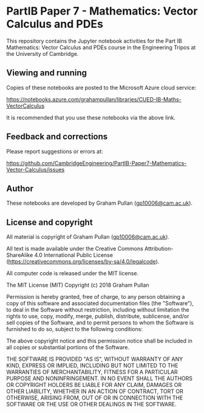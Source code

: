# PartIB Paper 7 - Mathematics: Vector Calculus and PDEs

This repository contains the Jupyter notebook activities for the Part IB Mathematics: Vector Calculus and PDEs course in the Engineering Tripos at the University of Cambridge.

## Viewing and running

Copies of these notebooks are posted to the Microsoft Azure cloud service:

https://notebooks.azure.com/grahampullan/libraries/CUED-IB-Maths-VectorCalculus

It is recommended that you use these notebooks via the above link.

## Feedback and corrections

Please report suggestions or errors at:

https://github.com/CambridgeEngineering/PartIB-Paper7-Mathematics-Vector-Calculus/issues

## Author

These notebooks are developed by Graham Pullan (gp10006@cam.ac.uk).

## License and copyright

All material is copyright of Graham Pullan (gp10006@cam.ac.uk).

All text is made available under the Creative Commons Attribution-ShareAlike 4.0 International Public License (https://creativecommons.org/licenses/by-sa/4.0/legalcode).

All computer code is released under the MIT license.

The MIT License (MIT) Copyright (c) 2018 Graham Pullan

Permission is hereby granted, free of charge, to any person obtaining a copy of this software and associated documentation files (the "Software"), to deal in the Software without restriction, including without limitation the rights to use, copy, modify, merge, publish, distribute, sublicense, and/or sell copies of the Software, and to permit persons to whom the Software is furnished to do so, subject to the following conditions:

The above copyright notice and this permission notice shall be included in all copies or substantial portions of the Software.

THE SOFTWARE IS PROVIDED "AS IS", WITHOUT WARRANTY OF ANY KIND, EXPRESS OR IMPLIED, INCLUDING BUT NOT LIMITED TO THE WARRANTIES OF MERCHANTABILITY, FITNESS FOR A PARTICULAR PURPOSE AND NONINFRINGEMENT. IN NO EVENT SHALL THE AUTHORS OR COPYRIGHT HOLDERS BE LIABLE FOR ANY CLAIM, DAMAGES OR OTHER LIABILITY, WHETHER IN AN ACTION OF CONTRACT, TORT OR OTHERWISE, ARISING FROM, OUT OF OR IN CONNECTION WITH THE SOFTWARE OR THE USE OR OTHER DEALINGS IN THE SOFTWARE.